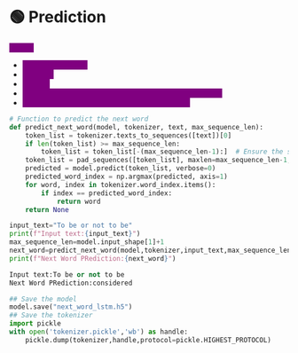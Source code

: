 # 🟢 Prediction

<mark style="color:purple;background-color:purple;">**Steps:**</mark>

* <mark style="color:purple;background-color:purple;">**Tokenize the text**</mark>
* <mark style="color:purple;background-color:purple;">**Padding**</mark>
* <mark style="color:purple;background-color:purple;">**Predict**</mark>
* <mark style="color:purple;background-color:purple;">**Find the index with the highest prob by using argmax**</mark>
* <mark style="color:purple;background-color:purple;">**Using index find the word from the tokenizer**</mark>

```python
# Function to predict the next word
def predict_next_word(model, tokenizer, text, max_sequence_len):
    token_list = tokenizer.texts_to_sequences([text])[0]
    if len(token_list) >= max_sequence_len:
        token_list = token_list[-(max_sequence_len-1):]  # Ensure the sequence length matches max_sequence_len-1
    token_list = pad_sequences([token_list], maxlen=max_sequence_len-1, padding='pre')
    predicted = model.predict(token_list, verbose=0)
    predicted_word_index = np.argmax(predicted, axis=1)
    for word, index in tokenizer.word_index.items():
        if index == predicted_word_index:
            return word
    return None

input_text="To be or not to be"
print(f"Input text:{input_text}")
max_sequence_len=model.input_shape[1]+1
next_word=predict_next_word(model,tokenizer,input_text,max_sequence_len)
print(f"Next Word PRediction:{next_word}")

Input text:To be or not to be
Next Word PRediction:considered

## Save the model
model.save("next_word_lstm.h5")
## Save the tokenizer
import pickle
with open('tokenizer.pickle','wb') as handle:
    pickle.dump(tokenizer,handle,protocol=pickle.HIGHEST_PROTOCOL)
```
